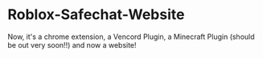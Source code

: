 # Roblox-Safechat-Website
Now, it's a chrome extension, a Vencord Plugin, a Minecraft Plugin (should be out very soon!!) and now a website!
